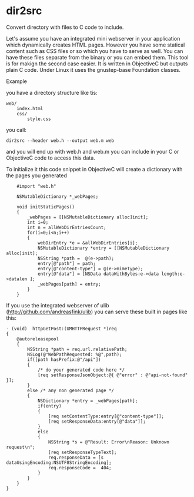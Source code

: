 # dir2src
Convert directory with files to C code to include.


Let's assume you have an integrated mini webserver in your application which dynamically creates HTML pages.
However you have some statical content such as CSS files or so which you have to serve as well.
You can have these files separate from the binary or you can embed them. This tool is for makign the second 
case easier. It is written in ObjectiveC but outputs plain C code. Under Linux it uses the gnustep-base Foundation classes.



Example

you have a directory structure like tis:

	web/
		index.html
		css/
			style.css
			
you call:

	dir2src --header web.h --output web.m web


and you will end up with  web.h and web.m you can include in your C or ObjectiveC code to access this data.


To initialize it this code snippet in ObjectiveC will create a dictionary with the pages you generated

		#import "web.h"
		
		NSMutableDictionary *_webPages;
		
		void initStaticPages()
		{
			_webPages = [[NSMutableDictionary alloc]init];
			int i=0;
			int n = allWebDirEntriesCount;
			for(i=0;i<n;i++)
			{
				webDirEntry *e = &allWebDirEntries[i];
				NSMutableDictionary *entry = [[NSMutableDictionary alloc]init];
				NSString *path =  @(e->path);
				entry[@"path"] = path;
				entry[@"content-type"] = @(e->mimeType);
				entry[@"data"] = [NSData dataWithBytes:e->data length:e->datalen ];
				_webPages[path] = entry;
			}
		}

If you use the integrated webserver of ulib (http://github.com/andreasfink/ulib) you can serve these 
built in pages like this:


	- (void)  httpGetPost:(UMHTTPRequest *)req
	{
		@autoreleasepool
		{
			NSString *path = req.url.relativePath;
			NSLog(@"WebPathRequested: %@",path);
			if([path hasPrefix:@"/api"])
			{
				/* do your generated code here */
				[req setResponseJsonObject:@{ @"error" : @"api-not-found" }];
			}
			else /* any non generated page */
			{
				NSDictionary *entry = _webPages[path];
				if(entry)
				{
					[req setContentType:entry[@"content-type"]];
					[req setResponseData:entry[@"data"]];
				}
				else
				{
					NSString *s = @"Result: Error\nReason: Unknown request\n";
					[req setResponseTypeText];
					req.responseData = [s dataUsingEncoding:NSUTF8StringEncoding];
					req.responseCode =  404;
				}
			}
		}
	}
